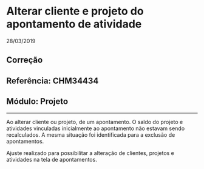 # Alterar cliente e projeto do apontamento de atividade
28/03/2019
## Correção
## Referência: CHM34434
## Módulo: Projeto
***

Ao alterar cliente ou projeto, de um apontamento. O saldo do projeto e atividades vinculadas inicialmente ao apontamento não estavam sendo recalculados. A mesma situação foi identificada para a exclusão de apontamentos.

Ajuste realizado para possibilitar a alteração de clientes, projetos e atividades na tela de apontamentos.